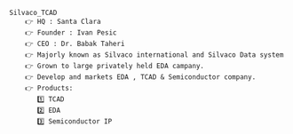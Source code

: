     Silvaco_TCAD 
        👉 HQ : Santa Clara 
        👉 Founder : Ivan Pesic
        👉 CEO : Dr. Babak Taheri
        👉 Majorly known as Silvaco international and Silvaco Data system
        👉 Grown to large privately held EDA campany.
        👉 Develop and markets EDA , TCAD & Semiconductor company.
        👉 Products:
           1️⃣ TCAD
           2️⃣ EDA
           3️⃣ Semiconductor IP
